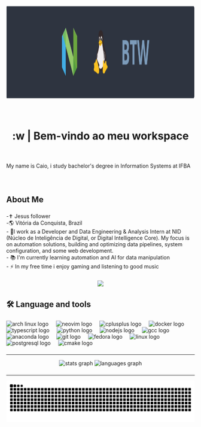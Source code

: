 <div align="center">
  <img height="250" src="assets/img_github_readme.png"/>
</div>

###

<br clear="both">

<h1 align="center">:w | Bem-vindo ao meu workspace</h1>

###

<br clear="both">

<p align="left">My name is Caio, i study bachelor's degree in Information Systems at IFBA</p>

###

<br clear="both">

<h2 align="left">About Me</h2>

###

<p align="left">-✝ Jesus follower<br>-🌎 Vitória da Conquista, Brazil<br>- 🔭I work as a Developer and Data Engineering & Analysis Intern at NID (Núcleo de Inteligência de Digital, or Digital Intelligence Core). My focus is on automation solutions, building and optimizing data pipelines, system configuration, and some web development.<br>- 📚 I'm currently learning automation and AI for data manipulation<br>- ⚡ In my free time i enjoy gaming and listening to good music</p>

###

<div align="center">
  <img src="https://visitor-badge.laobi.icu/badge?page_id=caio2203.caio2203&right_color=blue"  />
</div>

###

<h2 align="left">🛠 Language and tools</h2>

###

<div align="left">
  <img src="https://skillicons.dev/icons?i=arch" height="40" alt="arch linux logo"  />
  <img width="12" />
  <img src="https://skillicons.dev/icons?i=neovim" height="40" alt="neovim logo"  />
  <img width="12" />
  <img src="https://skillicons.dev/icons?i=cpp" height="40" alt="cplusplus logo"  />
  <img width="12" />
  <img src="https://skillicons.dev/icons?i=docker" height="40" alt="docker logo"  />
  <img width="12" />
  <img src="https://skillicons.dev/icons?i=ts" height="40" alt="typescript logo"  />
  <img width="12" />
  <img src="https://skillicons.dev/icons?i=py" height="40" alt="python logo"  />
  <img width="12" />
  <img src="https://skillicons.dev/icons?i=nodejs" height="40" alt="nodejs logo"  />
  <img width="12" />
  <img src="https://cdn.jsdelivr.net/gh/devicons/devicon/icons/gcc/gcc-original.svg" height="40" alt="gcc logo"  />
  <img width="12" />
  <img src="https://cdn.simpleicons.org/anaconda/44A833" height="40" alt="anaconda logo"  />
  <img width="12" />
  <img src="https://skillicons.dev/icons?i=git" height="40" alt="git logo"  />
  <img width="12" />
  <img src="https://cdn.jsdelivr.net/gh/devicons/devicon/icons/fedora/fedora-original.svg" height="40" alt="fedora logo"  />
  <img width="12" />
  <img src="https://skillicons.dev/icons?i=linux" height="40" alt="linux logo"  />
  <img width="12" />
  <img src="https://skillicons.dev/icons?i=postgres" height="40" alt="postgresql logo"  />
  <img width="12" />
  <img src="https://skillicons.dev/icons?i=cmake" height="40" alt="cmake logo"  />
  <img width="12" />
</div>

###
---
<div align="center">
  <img src="https://github-readme-stats.vercel.app/api?username=caio2203&hide_title=false&hide_rank=false&show_icons=true&include_all_commits=true&count_private=true&disable_animations=false&theme=nord&locale=en&hide_border=false&order=1" height="150" alt="stats graph"  />
  <img src="https://github-readme-stats.vercel.app/api/top-langs?username=caio2203&locale=en&hide_title=false&layout=compact&card_width=320&langs_count=4&theme=nord&hide_border=false&order=2" height="150" alt="languages graph"  />
</div>

###
---
<img src="https://raw.githubusercontent.com/caio2203/caio2203/output/snake.svg" alt="Snake animation" />

###
